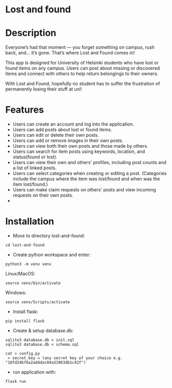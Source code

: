 # Lost and found

# Description
Everyone’s had that moment — you forget something on campus, rush back, and... it’s gone. That’s where Lost and Found comes in!

This app is designed for University of Helsinki students who have lost or found items on any campus. Users can post about missing or discovered items and connect with others to help return belongings to their owners.

With Lost and Found, hopefully no student has to suffer the frustration of permanently losing their stuff at uni!


# Features
* Users can create an account and log into the application.
* Users can add posts about lost or found items.
* Users can edit or delete their own posts.
* Users can add or remove images in their own posts.
* Users can view both their own posts and those made by others.
* Users can search for item posts using keywords, location, and status(found or lost).
* Users can view their own and others' profiles, including post counts and a list of linked posts.
* Users can select categories when creating or editing a post. (Categories include the campus where the item was lost/found and when was the item lost/found.)
* Users can make claim requests on others' posts and view incoming requests on their own posts.
* 
# Installation
- Move to directory lost-and-found:
```
cd lost-and-found
```
- Create python workspace and enter:
```
python3 -m venv venv
```
Linux/MacOS:
```
source venv/bin/activate
```
Windows:
```
source venv/Scripts/activate
```
- Install flask:
```
pip install flask
```
- Create & setup database.db:
```
sqlite3 database.db < init.sql
sqlite3 database.db < schema.sql
```
```
cat > config.py
 > secret_key = (any secret key of your choice e.g. "18fd24bf6a2ad4dac04a33963db1c42f")
```
- run application with:
```
flask run
```

  
